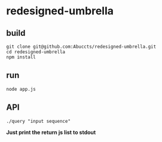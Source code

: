 # redesigned-umbrella

## build
```
git clone git@github.com:Abuccts/redesigned-umbrella.git
cd redesigned-umbrella
npm install
```

## run
```
node app.js
```

## API
```
./query "input sequence"
```
**Just print the return js list to stdout**
